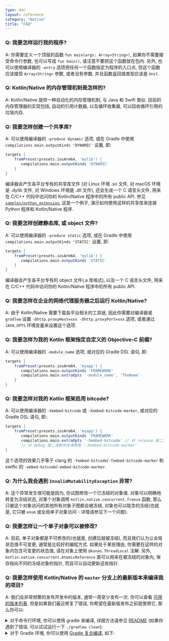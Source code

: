 ```yaml
---
type: doc
layout: reference
category: "Native"
title: "FAQ"
---
```



### Q: 我要怎样运行我的程序?

A: 你需要定义一个顶层的函数 `fun main(args: Array<String>)`, 如果你不需要接受命令行参数, 也可以写成 `fun main()`, 请注意不要把这个函数放在包内.
另外, 也可以使用编译器的 `-entry` 选项把任何一个函数指定为程序的入口点, 但这个函数应该接受 `Array<String>` 参数, 或者没有参数, 并且函数返回值类型应该是 `Unit`.


### Q: Kotlin/Native 的内存管理机制是怎样的?

A: Kotlin/Native 提供一种自动化的内存管理机制, 与 Java 和 Swift 类似.
目前的内存管理器的实现包括, 自动的引用计数器, 以及循环收集器, 可以回收循环引用的垃圾内存.


### Q: 我要怎样创建一个共享库?

A: 可以使用编译器的 `-produce dynamic` 选项, 或在 Gradle 中使用 `compilations.main.outputKinds 'DYNAMIC'` 设置, 即:
```groovy
targets {
    fromPreset(presets.iosArm64, 'mylib') {
       compilations.main.outputKinds 'DYNAMIC'
    }
}
```
编译器会产生各平台专有的共享库文件 (对 Linux 环境 .so 文件, 对 macOS 环境是 .dylib 文件,  对 Windows 环境是 .dll 文件),
还会生成一个 C 语言头文件, 用来在 C/C++ 代码中访问你的 Kotlin/Native 程序中的所有 public API.
参见 [`samples/python_extension`](https://github.com/JetBrains/kotlin-native/tree/master/samples/python_extension), 这是一个例子, 演示如何使用这样的共享库来连接 Python 程序和 Kotlin/Native 程序.


### Q: 我要怎样创建静态库, 或 object 文件?

A: 可以使用编译器的 `-produce static` 选项, 或在 Gradle 中使用 `compilations.main.outputKinds 'STATIC'` 设置, 即:
```groovy
targets {
    fromPreset(presets.iosArm64, 'mylib') {
       compilations.main.outputKinds 'STATIC'
    }
}
```
编译器会产生各平台专有的 object 文件(.a 库格式), 以及一个 C 语言头文件, 用来在 C/C++ 代码中访问你的 Kotlin/Native 程序中的所有 public API.


### Q: 我要怎样在企业的网络代理服务器之后运行 Kotlin/Native?

A: 由于 Kotlin/Native 需要下载各平台相关的工具链, 因此你需要对编译器或 `gradlew` 设置 `-Dhttp.proxyHost=xxx -Dhttp.proxyPort=xxx` 选项,
或者通过 `JAVA_OPTS` 环境变量来设置这个选项.


### Q: 我要怎样为我的 Kotlin 框架指定自定义的 Objective-C 前缀?

A: 可以使用编译器的 `-module_name` 选项, 或对应的 Gradle DSL 语句, 即:

<div class="sample" markdown="1" theme="idea" mode="groovy">

```groovy
targets {
    fromPreset(presets.iosArm64, 'myapp') {
       compilations.main.outputKinds 'FRAMEWORK'
       compilations.main.extraOpts '-module_name', 'TheName'
    }
}
```

</div>

### Q: 我要怎样对我的 Kotlin 框架启用 bitcode?

A: 可以使用编译器的 `-Xembed-bitcode` 或 `-Xembed-bitcode-marker`, 或对应的 Gradle DSL 语句, 即:.

<div class="sample" markdown="1" theme="idea" mode="groovy">

```groovy
targets {
    fromPreset(presets.iosArm64, 'myapp') {
       compilations.main.outputKinds 'FRAMEWORK'
       compilations.main.extraOpts '-Xembed-bitcode' // 对 release 版二进制文件请使用这个命令
       // 对 debug 版二进制文件请使用 '-Xembed-bitcode-marker'
}
```

这个选项的效果几乎等于 clang 的 `-fembed-bitcode`/`-fembed-bitcode-marker` 和 swiftc 的 `-embed-bitcode`/`-embed-bitcode-marker`.

</div>

### Q: 为什么我会遇到 `InvalidMutabilityException` 异常?

A: 这个异常发生很可能是因为, 你试图修改一个已冻结的对象值. 对象可以明确地转变为冻结状态, 对某个对象调用 `kotlin.native.concurrent.freeze` 函数,
那么只被这个对象访问的其他所有对象子图都会被冻结, 对象也可以隐含的冻结(也就是, 它只被 `enum` 或全局单子对象访问 - 详情请参见下一个问题).


### Q: 我要怎样让一个单子对象可以被修改?

A: 目前, 单子对象都是不可修改的(也就是, 创建后就被冻结), 而且我们认为让全局状态值不可变更, 通常是比较好的编程方式.
如果处于某些理由, 你需要在这样的对象内包含可变更的状态值, 请在对象上使用 `@konan.ThreadLocal` 注解.
另外, `kotlin.native.concurrent.AtomicReference` 类可以用来在被冻结的对象内, 保存指向不同的冻结对象的指针, 而且可以自动更新这些指针.

### Q: 我要怎样使用 Kotlin/Native 的 `master` 分支上的最新版本来编译我的项目?

A: 我们会非常频繁的发布开发中的版本, 通常一周至少发布一次. 你可以查看 [可用的版本列表](https://bintray.com/jetbrains/kotlin-native-dependencies/kotlin-native-gradle-plugin).
但是如果我们最近修复了错误, 你希望在最新版发布之前就使用它, 那么你可以:

<details>

<summary>对于命令行环境, 你可以使用 gradle 来编译, 详细方法请参见 <a href="https://github.com/JetBrains/kotlin-native/blob/master/README.md">README</a> (如果你遇到了错误, 可以试试运行一下 <code>./gradlew clean</code>):</summary>

<div class="sample" markdown="1" theme="idea" mode="shell">

```bash
./gradlew dependencies:update
./gradlew dist distPlatformLibs
```

</div>

编译完成后, 在你本地的 Kotlin/Native git 仓库内会生成 `dist` 目录, 你可以设置 `KONAN_HOME` 环境变量, 让它指向这个目录.

</details>

<details>
<summary>对于 Gradle 环境, 你可以使用 <a href="https://docs.gradle.org/current/userguide/composite_builds.html">Gradle 复合编译</a>, 如下:</summary>

<div class="sample" markdown="1" theme="idea" mode="shell">


```bash
# 设置 kotlin-native 的 git 仓库 clone 到你本地后的路径
export KONAN_REPO=$PWD/../kotlin-native

# 这个命令请只执行一次, 因为它会消耗大量时间, 如果上一次执行完毕之后没有发生大的修改, 那么你可以删除 `clean` 任务
pushd $KONAN_REPO && git pull && ./gradlew clean dependencies:update dist distPlatformLibs && popd

#在你的项目内, 你需要设置 konan.home 属性, 然后把 shared 和 gradle-plugin 作为复合编译引入进来
./gradlew check -Pkonan.home=$KONAN_REPO/dist --include-build $KONAN_REPO/shared --include-build $KONAN_REPO/tools/kotlin-native-gradle-plugin
```

</div>

</details>
